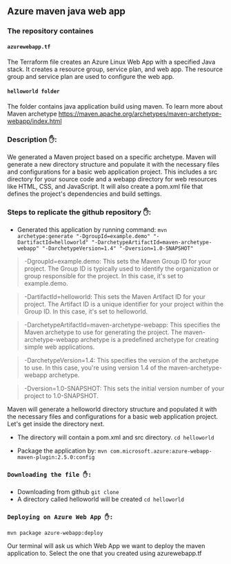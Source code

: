 ## Azure maven java web app

### The repository containes

#### `azurewebapp.tf`
The Terraform file creates an Azure Linux Web App with a specified Java stack. It creates a resource group, service plan, and web app. The resource group and service plan are used to configure the web app. 


#### `helloworld folder`
The folder contains java application build using maven.
To learn more about Maven archetype https://maven.apache.org/archetypes/maven-archetype-webapp/index.html

### Description ✋:
We generated a Maven project based on a specific archetype. 
Maven will generate a new directory structure and populate it with the necessary files and configurations for a basic web application project. This includes a src directory for your source code and a webapp directory for web resources like HTML, CSS, and JavaScript. It will also create a pom.xml file that defines the project's dependencies and build settings.

### Steps to replicate the github repository ✋:
- Generated this application by running command:
`mvn archetype:generate "-DgroupId=example.demo" "-DartifactId=helloworld" "-DarchetypeArtifactId=maven-archetype-webapp" "-DarchetypeVersion=1.4" "-Dversion=1.0-SNAPSHOT"`

> -DgroupId=example.demo: This sets the Maven Group ID for your project. The Group ID is typically used to identify the organization or group responsible for the project. In this case, it's set to example.demo.

> -DartifactId=helloworld: This sets the Maven Artifact ID for your project. The Artifact ID is a unique identifier for your project within the Group ID. In this case, it's set to helloworld.

> -DarchetypeArtifactId=maven-archetype-webapp: This specifies the Maven archetype to use for generating the project. The maven-archetype-webapp archetype is a predefined archetype for creating simple web applications.

> -DarchetypeVersion=1.4: This specifies the version of the archetype to use. In this case, you're using version 1.4 of the maven-archetype-webapp archetype.

> -Dversion=1.0-SNAPSHOT: This sets the initial version number of your project to 1.0-SNAPSHOT.

Maven will generate a helloworld directory structure and populated it with the necessary files and configurations for a basic web application project. Let's get inside the directory next.

- The directory will contain a pom.xml and src directory.
`cd helloworld`

- Package the application by:
`mvn com.microsoft.azure:azure-webapp-maven-plugin:2.5.0:config`


### `Downloading the file ✋:`

- Downloading from github
`git clone`  
- A directory called helloworld will be created
`cd helloworld`


### `Deploying on Azure Web App ✋:`
`mvn package azure-webapp:deploy`

Our terminal will ask us which Web App we want to deploy the maven application to. Select the one that you created using azurewebapp.tf

